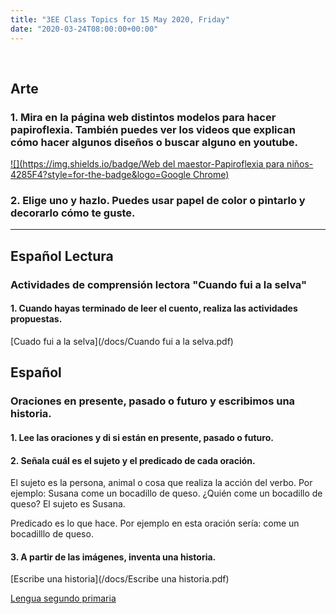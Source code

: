 ```yaml
---
title: "3EE Class Topics for 15 May 2020, Friday"
date: "2020-03-24T08:00:00+00:00"
---
```


&nbsp;

## Arte

### 1. Mira en la página web distintos modelos para hacer papiroflexia. También puedes ver los videos que explican cómo hacer algunos diseños o buscar alguno en youtube.

[![](https://img.shields.io/badge/Web del maestor-Papiroflexia para niños-4285F4?style=for-the-badge&logo=Google Chrome)](https://webdelmaestro.com/papiroflexia-para-ninos/)

### 2. Elige uno y hazlo. Puedes usar papel de color o pintarlo y decorarlo cómo te guste.

<hr>

## Español Lectura

### Actividades de comprensión lectora "Cuando fui a la selva"

#### 1. Cuando hayas terminado de leer el cuento, realiza las actividades propuestas.

[Cuado fui a la selva](/docs/Cuando fui a la selva.pdf)


## Español

### Oraciones en presente, pasado o futuro y escribimos una historia.

#### 1. Lee las oraciones y di si están en presente, pasado o futuro.

#### 2. Señala cuál es el sujeto y el predicado de cada oración.

El sujeto es la persona, animal o cosa que realiza la acción del verbo. Por ejemplo: Susana come un bocadillo de queso. ¿Quién come un bocadillo de queso? El sujeto es Susana.

Predicado es lo que hace. Por ejemplo en esta oración sería: come un bocadilllo de queso.

#### 3. A partir de las imágenes, inventa una historia.

[Escribe una historia](/docs/Escribe una historia.pdf)

[Lengua segundo primaria](/docs/lengua-segundo-primaria.pdf)

<br/>
<br/>

